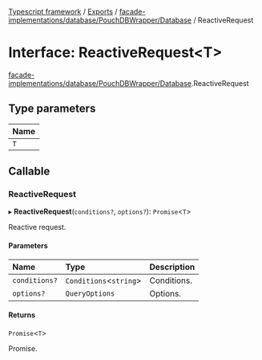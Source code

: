 [Typescript framework](../index.md) / [Exports](../modules.md) / [facade-implementations/database/PouchDBWrapper/Database](../modules/facade_implementations_database_PouchDBWrapper_Database.md) / ReactiveRequest

# Interface: ReactiveRequest<T\>

[facade-implementations/database/PouchDBWrapper/Database](../modules/facade_implementations_database_PouchDBWrapper_Database.md).ReactiveRequest

## Type parameters

| Name |
| :------ |
| `T` |

## Callable

### ReactiveRequest

▸ **ReactiveRequest**(`conditions?`, `options?`): `Promise`<`T`\>

Reactive request.

#### Parameters

| Name | Type | Description |
| :------ | :------ | :------ |
| `conditions?` | `Conditions`<`string`\> | Conditions. |
| `options?` | `QueryOptions` | Options. |

#### Returns

`Promise`<`T`\>

Promise.
